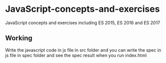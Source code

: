 # JavaScript-concepts-and-exercises
JavaScript concepts and exercises including ES 2015, ES 2016 and ES 2017

## Working
Write the javascript code in js file in src folder and you can write the spec in js file in spec folder and see the spec result when you run index.html 
